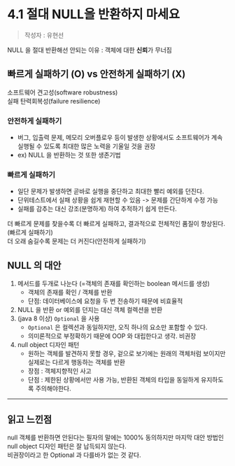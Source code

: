 # 4.1 절대 NULL을 반환하지 마세요
> 작성자 : 유현선


NULL 을 절대 반환해선 안되는 이유 : 객체에 대한 **신뢰**가 무너짐  

## 빠르게 실패하기 (O) vs 안전하게 실패하기 (X)
소프트웨어 견고성(software robustness)  
실패 탄력회복성(failure resilience)   

### 안전하게 실패하기 
- 버그, 입출력 문제, 메모리 오버플로우 등이 발생한 상황에서도 소프트웨어가 계속 실행될 수 있도록 최대한 많은 노력을 기울일 것을 권장
- ex) NULL 을 반환하는 것 또한 생존기법


### 빠르게 실패하기 
- 일단 문제가 발생하면 곧바로 실행을 중단하고 최대한 빨리 예외를 던진다.
- 단위테스트에서 실패 상황을 쉽게 재현할 수 있음 -> 문제를 간단하게 수정 가능
- 실패를 감추는 대신 강조(분명하게) 하여 추적하기 쉽게 만든다.


더 빠르게 문제를 찾을수록 더 빠르게 실패하고, 결과적으로 전체적인 품질이 향상된다. (빠르게 실패하기)  
더 오래 숨길수록 문제는 더 커진다(안전하게 실패하기)  


## NULL 의 대안
1) 메서드를 두개로 나눈다 (=객체의 존재를 확인하는 boolean 메서드를 생성)
    - 객체의 존재를 확인 / 객체를 반환
    - 단점: 데이터베이스에 요청을 두 번 전송하기 때문에 비효율적
2) NULL 을 반환 or 예외를 던지는 대신 객체 컬렉션을 반환
3) (java 8 이상) `Optional` 을 사용
    - `Optional` 은 컬렉션과 동일하지만, 오직 하나의 요소만 포함할 수 있다.
    - 의미론적으로 부정확하기 때문에 OOP 와 대립한다고 생각. 비권장
4) null object 디자인 패턴
    - 원하는 객체를 발견하지 못할 경우, 겉으로 보기에는 원래의 객체처럼 보이지만 실제로는 다르게 행동하는 객체를 반환
    - 장점 : 객체지향적인 사고
    - 단점 : 제한된 상황에서만 사용 가능, 반환된 객체의 타입을 동일하게 유지하도록 주의해야한다.


---

## 읽고 느낀점
null 객체를 반환하면 안된다는 필자의 말에는 1000% 동의하지만 마지막 대안 방법인 null object 디자인 패턴은 잘 납득되지 않는다.  
비권장이라고 한 Optional 과 다를바가 없는 것 같다. 